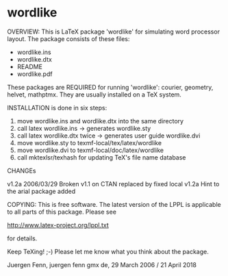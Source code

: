 # wordlike

OVERVIEW: This is LaTeX package 'wordlike' for simulating word
processor layout. The package consists of these files:

 * wordlike.ins
 * wordlike.dtx
 * README
 * wordlike.pdf

These packages are REQUIRED for running 'wordlike':
courier, geometry, helvet, mathptmx.
They are usually installed on a TeX system.

INSTALLATION is done in six steps:

 1. move wordlike.ins and wordlike.dtx into the same directory
 2. call latex wordlike.ins -> generates wordlike.sty
 3. call latex wordlike.dtx twice -> generates user guide wordlike.dvi
 4. move wordlike.sty to texmf-local/tex/latex/wordlike
 5. move wordlike.dvi to texmf-local/doc/latex/wordlike
 6. call mktexlsr/texhash for updating TeX's file name database

CHANGEs

 v1.2a  2006/03/29  Broken v1.1 on CTAN replaced by fixed local v1.2a
                    Hint to the arial package added

COPYING: This is free software. The latest version of the LPPL is
applicable to all parts of this package. Please see

  http://www.latex-project.org/lppl.txt

for details.

Keep TeXing! ;-) 
Please let me know what you think about the package.

Juergen Fenn, juergen <dot> fenn <at> gmx <dot> de, 
29 March 2006 / 21 April 2018

